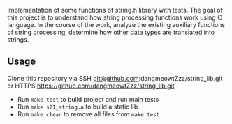 Implementation of some functions of string.h library with tests. The goal of this project is to understand how string processing functions work using C language. In the course of the work, analyze the existing auxiliary functions of string processing, determine how other data types are translated into strings.

## Usage

Clone this repository via
SSH git@github.com:dangmeowtZzz/string_lib.git or
HTTPS https://github.com/dangmeowtZzz/string_lib.git

- Run `make test` to build project and run main tests
- Run `make s21_string.a` to build a static lib
- Run `make clean` to remove all files from `make test`
